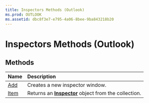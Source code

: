 ```yaml
---
title: Inspectors Methods (Outlook)
ms.prod: OUTLOOK
ms.assetid: dbc8f3e7-e795-4a06-8bee-9ba843218b20
---
```



# Inspectors Methods (Outlook)

## Methods



|**Name**|**Description**|
|:-----|:-----|
|[Add](inspectors-add-method-outlook.md)|Creates a new inspector window.|
|[Item](inspectors-item-method-outlook.md)|Returns an  **[Inspector](inspector-object-outlook.md)** object from the collection.|

